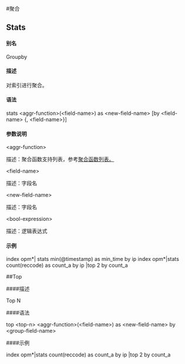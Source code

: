 #聚合

## Stats

#### 别名

Groupby

#### 描述

对索引进行聚合。

#### 语法

stats &lt;aggr-function&gt;(&lt;field-name&gt;) as &lt;new-field-name&gt;  [by &lt;field-name&gt; {, &lt;field-name&gt;}]

#### 参数说明

&lt;aggr-function&gt;

描述：聚合函数支持列表，参考[聚合函数列表。](log_search/appendix/aggregation_list.md)

&lt;field-name&gt;

描述：字段名

&lt;new-field-name&gt;

描述：字段名

&lt;bool-expression&gt;

描述：逻辑表达式

#### 示例

index opm*| stats min(@timestamp) as min_time by ip
index opm*|stats count(reccode) as count_a by ip |top 2 by count_a


##Top

####描述

Top N

####语法

top &lt;top-n&gt; &lt;aggr-function&gt;(&lt;field-name&gt;) as &lt;new-field-name&gt; by &lt;group-field-name&gt;

####示例

index opm*|stats count(reccode) as count_a by ip |top 2 by count_a


